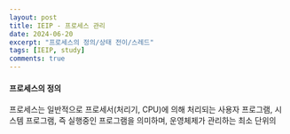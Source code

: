 ```yaml
---
layout: post
title: IEIP - 프로세스 관리
date: 2024-06-20
excerpt: "프로세스의 정의/상태 전이/스레드"
tags: [IEIP, study]
comments: true
---
```


#### 프로세스의 정의

프로세스는 일반적으로 프로세서(처리기, CPU)에 의해 처리되는 사용자 프로그램, 시스템 프로그램, 즉 실행중인 프로그램을 의미하며, 운영체제가 관리하는 최소 단위의
